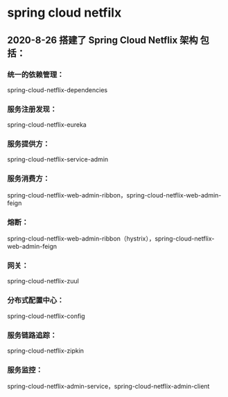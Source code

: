 # spring cloud netfilx

## 2020-8-26 搭建了 Spring Cloud Netflix 架构 包括： 

### 统一的依赖管理：
spring-cloud-netflix-dependencies
### 服务注册发现：
spring-cloud-netflix-eureka
### 服务提供方：
spring-cloud-netflix-service-admin
### 服务消费方：
spring-cloud-netflix-web-admin-ribbon，spring-cloud-netflix-web-admin-feign
### 熔断：
spring-cloud-netflix-web-admin-ribbon（hystrix），spring-cloud-netflix-web-admin-feign
### 网关：
spring-cloud-netflix-zuul
### 分布式配置中心：
spring-cloud-netflix-config
### 服务链路追踪：
spring-cloud-netflix-zipkin
### 服务监控：
spring-cloud-netflix-admin-service，spring-cloud-netflix-admin-client
